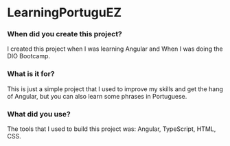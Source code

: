# LearningPortuguEZ

<h3>When did you create this project?</h2>
I created this project when I was learning Angular and When I was doing the DIO Bootcamp.

<h3>What is it for?</h3>
This is just a simple project that I used to improve my skills and get the hang of Angular, but you can also learn some phrases in Portuguese. 

<h3>What did you use?</h3>
The tools that I used to build this project was: Angular, TypeScript, HTML, CSS. 
